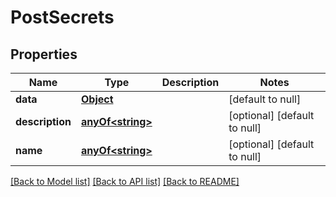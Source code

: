 # PostSecrets
## Properties

Name | Type | Description | Notes
------------ | ------------- | ------------- | -------------
**data** | [**Object**](.md) |  | [default to null]
**description** | [**anyOf&lt;string&gt;**](anyOf&lt;string&gt;.md) |  | [optional] [default to null]
**name** | [**anyOf&lt;string&gt;**](anyOf&lt;string&gt;.md) |  | [optional] [default to null]

[[Back to Model list]](../README.md#documentation-for-models) [[Back to API list]](../README.md#documentation-for-api-endpoints) [[Back to README]](../README.md)

